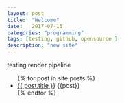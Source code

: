 ```yaml
---
layout: post
title:  "Welcome"
date:   2017-07-15 
categories: "programming"
tags: [testing, github, opensource ]  
description: "new site"
---
```

testing render pipeline
<ul>
  {% for post in site.posts %}
    <li>
      <a href="{{ post.url }}">{{ post.title }}</a>
      {{post}}
    </li>
  {% endfor %}
</ul>
